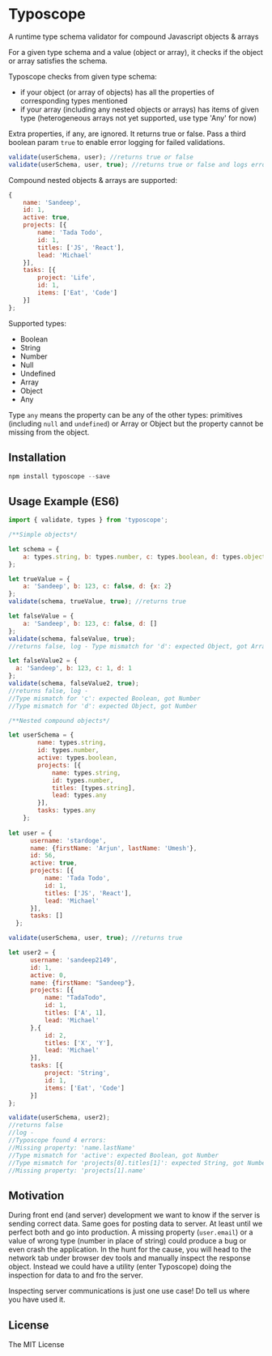 # Typoscope
A runtime type schema validator for compound Javascript objects & arrays

For a given type schema and a value (object or array), it checks if the object or array satisfies the schema.

Typoscope checks from given type schema:
 - if your object (or array of objects) has all the properties of corresponding types mentioned
 - if your array (including any nested objects or arrays) has items of given type (heterogeneous arrays not yet supported, use type 'Any' for now)

Extra properties, if any, are ignored. It returns true or false. Pass a third boolean param `true` to enable error logging for failed validations.

```javascript
validate(userSchema, user); //returns true or false
validate(userSchema, user, true); //returns true or false and logs errors for any type mismatches & missing properties
```

Compound nested objects & arrays are supported:

```javascript
{
    name: 'Sandeep',
    id: 1,
    active: true,
    projects: [{
        name: 'Tada Todo',
        id: 1,
        titles: ['JS', 'React'],
        lead: 'Michael'
    }],
    tasks: [{
        project: 'Life',
        id: 1,
        items: ['Eat', 'Code']
    }]
};

```
Supported types:

- Boolean
- String
- Number
- Null
- Undefined
- Array
- Object
- Any

Type `any` means the property can be any of the other types: primitives (including `null` and `undefined`) or Array or Object
but the property cannot be missing from the object.

## Installation

```javascript
npm install typoscope --save
```

## Usage Example (ES6)

```javascript
import { validate, types } from 'typoscope';

/**Simple objects*/

let schema = {
    a: types.string, b: types.number, c: types.boolean, d: types.object
};

let trueValue = {
    a: 'Sandeep', b: 123, c: false, d: {x: 2}
};
validate(schema, trueValue, true); //returns true

let falseValue = {
    a: 'Sandeep', b: 123, c: false, d: []
};
validate(schema, falseValue, true); 
//returns false, log - Type mismatch for 'd': expected Object, got Array

let falseValue2 = {
  a: 'Sandeep', b: 123, c: 1, d: 1
};
validate(schema, falseValue2, true); 
//returns false, log - 
//Type mismatch for 'c': expected Boolean, got Number
//Type mismatch for 'd': expected Object, got Number

/**Nested compound objects*/

let userSchema = {
        name: types.string,
        id: types.number,
        active: types.boolean,
        projects: [{
            name: types.string,
            id: types.number,
            titles: [types.string],
            lead: types.any
        }],
        tasks: types.any
    };
    
let user = {
      username: 'stardoge',
      name: {firstName: 'Arjun', lastName: 'Umesh'},
      id: 56,
      active: true,
      projects: [{
          name: 'Tada Todo',
          id: 1,
          titles: ['JS', 'React'],
          lead: 'Michael'
      }],
      tasks: []
  };

validate(userSchema, user, true); //returns true

let user2 = {
      username: 'sandeep2149',
      id: 1,
      active: 0,
      name: {firstName: "Sandeep"},
      projects: [{
          name: "TadaTodo",
          id: 1,
          titles: ['A', 1],
          lead: 'Michael'
      },{
          id: 2,
          titles: ['X', 'Y'],
          lead: 'Michael'
      }],
      tasks: [{
          project: 'String',
          id: 1,
          items: ['Eat', 'Code']
      }]
};

validate(userSchema, user2); 
//returns false
//log -
//Typoscope found 4 errors:
//Missing property: 'name.lastName'
//Type mismatch for 'active': expected Boolean, got Number
//Type mismatch for 'projects[0].titles[1]': expected String, got Number
//Missing property: 'projects[1].name'
```

## Motivation

During front end (and server) development we want to know if the server is sending correct data. Same goes for posting
data to server. At least until we perfect both and go into production. A missing property (`user.email`) or a value of
wrong type (number in place of string) could produce a bug or even crash the application. In the hunt for the cause, you
will head to the network tab under browser dev tools and manually inspect the response object. Instead we could have a
utility (enter Typoscope) doing the inspection for data to and fro the server.

Inspecting server communications is just one use case! Do tell us where you have used it.

## License

The MIT License
